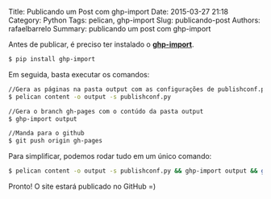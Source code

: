 Title: Publicando um Post com ghp-import
Date: 2015-03-27 21:18
Category: Python
Tags: pelican, ghp-import
Slug: publicando-post
Authors: rafaelbarrelo
Summary: publicando um post com ghp-import

Antes de publicar, é preciso ter instalado o **[ghp-import]**.

```sh
$ pip install ghp-import
```

Em seguida, basta executar os comandos:

```sh
//Gera as páginas na pasta output com as configurações de publishconf.py
$ pelican content -o output -s publishconf.py

//Gera o branch gh-pages com o contúdo da pasta output
$ ghp-import output

//Manda para o github
$ git push origin gh-pages
```

Para simplificar, podemos rodar tudo em um único comando:
```sh
$ pelican content -o output -s publishconf.py && ghp-import output && git push origin gh-pages
```

Pronto!
O site estará publicado no GitHub =)


[ghp-import]:https://github.com/davisp/ghp-import
